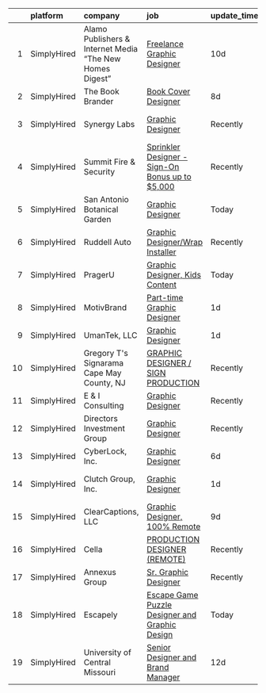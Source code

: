 

|    | platform    | company                                                  | job                                                                                                                                                          | update_time   | location                  |
|---:|:------------|:---------------------------------------------------------|:-------------------------------------------------------------------------------------------------------------------------------------------------------------|:--------------|:--------------------------|
|  1 | SimplyHired | Alamo Publishers & Internet Media “The New Homes Digest” | [Freelance Graphic Designer](https://www.simplyhired.com/job/8zlV95MKag0MwDJdH2UZKkuljHiPW97jPtWbn8CCT0RLIzJRL4uXzQ?q=graphic+designer)                      | 10d           | San Antonio, TX           |
|  2 | SimplyHired | The Book Brander                                         | [Book Cover Designer](https://www.simplyhired.com/job/OzVT_PNJeRh8WRxX4o_jYpXrM075jwcwdvjRsvsIBFG_oFd8ZpjjXw?q=graphic+designer)                             | 8d            | Remote                    |
|  3 | SimplyHired | Synergy Labs                                             | [Graphic Designer](https://www.simplyhired.com/job/J-GLvkp7HxYJg3DAaPwMW_EFu_MatJeiHpXt6QV1TYpbs-Y1g8Bdzg?q=graphic+designer)                                | Recently      | Fort Lauderdale, FL       |
|  4 | SimplyHired | Summit Fire & Security                                   | [Sprinkler Designer - Sign-On Bonus up to $5,000](https://www.simplyhired.com/job/yOsOTKQCSngOdSrMzmElktpvMkno7X_DmsHM6-7-Z3RJpXD2hW75ig?q=graphic+designer) | Recently      | Portsmouth, VA            |
|  5 | SimplyHired | San Antonio Botanical Garden                             | [Graphic Designer](https://www.simplyhired.com/job/8XK-FTGslv0Ix9UBg9jde0pTZrEfnm0C9KEGs3Hfs5esQG0_YbgJeg?q=graphic+designer)                                | Today         | San Antonio, TX           |
|  6 | SimplyHired | Ruddell Auto                                             | [Graphic Designer/Wrap Installer](https://www.simplyhired.com/job/ajBuBy_i5ox-3IxXVO1Z0h4bkN1J6RZN4kDRj4Q2JSc_MWJ3RHVkbQ?q=graphic+designer)                 | Recently      | Port Angeles, WA          |
|  7 | SimplyHired | PragerU                                                  | [Graphic Designer, Kids Content](https://www.simplyhired.com/job/42uiJIlA_og_c1MAkoqX241v6MjMdAu6rsr1rpQGLQDX9nfwICltxA?q=graphic+designer)                  | Today         | Remote                    |
|  8 | SimplyHired | MotivBrand                                               | [Part-time Graphic Designer](https://www.simplyhired.com/job/ILmQ_TSC2ovFFSwv2F9o1dJWzc91oYez-jR1V8lCbZd8-7yuKG3D8g?q=graphic+designer)                      | 1d            | Remote                    |
|  9 | SimplyHired | UmanTek, LLC                                             | [Graphic Designer](https://www.simplyhired.com/job/4MPIO8mi8UWCwJN1oPEz38QXSfhOq0oNSxT6lqWc_QPJHvBy-nhczg?q=graphic+designer)                                | 1d            | San Antonio, TX           |
| 10 | SimplyHired | Gregory T's Signarama Cape May County, NJ                | [GRAPHIC DESIGNER / SIGN PRODUCTION](https://www.simplyhired.com/job/exBLqCJ6kxNeRLEaBqpB-pMfryuy2xlNZARAvjgePvgJnCtFrG9kUQ?q=graphic+designer)              | Recently      | Egg Harbor Township, NJ   |
| 11 | SimplyHired | E & I Consulting                                         | [Graphic Designer](https://www.simplyhired.com/job/mCYYG4wsoIh_u2ynkPiK_noBV_4b4WDA6TEkQ6MhTovPIbtAocr87w?q=graphic+designer)                                | Recently      | Remote                    |
| 12 | SimplyHired | Directors Investment Group                               | [Graphic Designer](https://www.simplyhired.com/job/lwFB-IFPPDdhloaijqBwddfJUHKHlrmCl5Rm4qk6xWpCkNF95M1C7w?q=graphic+designer)                                | Recently      | Abilene, TX               |
| 13 | SimplyHired | CyberLock, Inc.                                          | [Graphic Designer](https://www.simplyhired.com/job/r8gYUjiGO3nJghNwzDGuT0q6wrxHZLQmOqi7urzIP4Yubq4PAT0McQ?q=graphic+designer)                                | 6d            | Corvallis, OR             |
| 14 | SimplyHired | Clutch Group, Inc.                                       | [Graphic Designer](https://www.simplyhired.com/job/Z5RNPAxd3mhvYOqYj7QKYhmTdXUDNFciZVKjFaf1VginIi25yg6VyQ?q=graphic+designer)                                | 1d            | United States +1 location |
| 15 | SimplyHired | ClearCaptions, LLC                                       | [Graphic Designer, 100% Remote](https://www.simplyhired.com/job/WGfUSB8QYF2PHXH1RfopX9_Py9PLpv76N9ymn5cKbMMkVriH8bD3Kg?q=graphic+designer)                   | 9d            | Remote                    |
| 16 | SimplyHired | Cella                                                    | [PRODUCTION DESIGNER (REMOTE)](https://www.simplyhired.com/job/jphCQTBZ3XUNnrEbnNGlePiM-sZU_vHFRC7yadwCus4q2uLi3XX4UA?q=graphic+designer)                    | Recently      | Remote                    |
| 17 | SimplyHired | Annexus Group                                            | [Sr. Graphic Designer](https://www.simplyhired.com/job/QzjZWeLZjIgROqVkMYQTogb1NirWBk8_Ebmdaf8zXJ8LltxEnFwb7A?q=graphic+designer)                            | Recently      | Scottsdale, AZ            |
| 18 | SimplyHired | Escapely                                                 | [Escape Game Puzzle Designer and Graphic Design](https://www.simplyhired.com/job/loGsQpUJZaFCTyP1lR-aAPQZ-Oh8A9ya5GWoVehH4znPlVGNrvkmVg?q=graphic+designer)  | Today         | Remote                    |
| 19 | SimplyHired | University of Central Missouri                           | [Senior Designer and Brand Manager](https://www.simplyhired.com/job/fgt5-S4pjrX_p2ErnUCasTqjbXih82qK9_Z3iaYzGrCspQJjjc4tDA?q=graphic+designer)               | 12d           | Warrensburg, MO           |